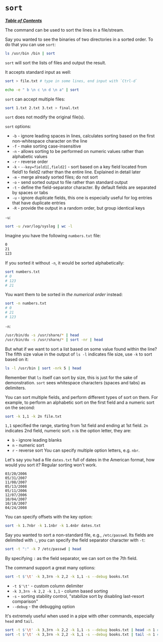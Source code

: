 # `sort`

[***Table of Contents***](/README.md)

The command can be used to sort the lines in a file/stream.

Say you wanted to see the binaries of two directories in a sorted order. To do
that you can use `sort`:

```bash
ls /usr/bin /bin | sort
```

`sort` will sort the lists of files and output the result.

It accepts standard input as well:

```bash
sort > file.txt # type in some lines, end input with `Ctrl-d`
```

```bash
echo -e " b \n c \n d \n a" | sort
```

`sort` can accept multiple files:

```bash
sort 1.txt 2.txt 3.txt > final.txt
```

`sort` does not modify the original file(s).

`sort` options:
- `-b` - ignore leading spaces in lines, calculates sorting based on the first
  non-whitespace character on the line
- `-f` - make sorting case-insensitive
- `-n` - allows sorting to be performed on numeric values rather than
  alphabetic values
- `-r` - reverse order
- `-k` - `--key=field1[,field2]` - sort based on a key field located from
  field1 to field2 rather than the entire line. Explained in detail later
- `-m` - merge already sorted files; do not sort
- `-o` - send sorted output to file rather than standard output
- `-t` - define the field-separator character. By default fields are separated
  by spaces or tabs
- `-u` - ignore duplicate fields, this one is especially useful for log entries
  that have duplicate entries
- `-R` - provide the output in a random order, but group identical keys

`-u`:

```bash
sort -u /var/log/syslog | wc -l
```

Imagine you have the following `numbers.txt` file:

```bash
0
21
123
```

If you sorted it without `-n`, it would be sorted alphabetically:

```bash
sort numbers.txt
# 0 
# 123 
# 21 
```

You want them to be sorted in *the numerical order* instead:

```bash
sort -n numbers.txt
# 0 
# 21 
# 123 
```

`-n`:

```bash
/usr/bin/du -s /usr/share/* | head 
/usr/bin/du -s /usr/share/* | sort -nr | head
```

But what if we want to sort a list based on some value found within the line?
The fifth size value in the output of `ls -l` indicates file size, use `-k` to
sort based on it:

```bash
ls -l /usr/bin | sort -nrk 5 | head
```

Remember that `ls` itself can sort by size, this is just for the sake of
demonstration. `sort` sees whitespace characters (spaces and tabs) as
delimiters. 

You can sort multiple fields, and perform different types of sort on them. For
example, to perform an alphabetic sort on the first field and a numeric sort on
the second:

```bash
sort -k 1,1 -k 2n file.txt
```

`1,1` specified the range, starting from 1st field and ending at 1st field.
`2n` indicates 2nd field, numeric sort. `n` is the option letter, they are:
- `b` - ignore leading blanks
- `n` - numeric sort
- `r` - reverse sort
You can specify multiple option letters, e.g. `nbr`.

Let's say you had a file `dates.txt` full of dates in the American format, how
would you sort it? Regular sorting won't work.

```
03/20/2006 
05/31/2007 
11/08/2007 
05/13/2008 
05/11/2006 
12/07/2006 
10/04/2007 
10/18/2007 
04/24/2008 
```

You can specify offsets with the key option:

```bash
sort -k 1.7nbr -k 1.1nbr -k 1.4nbr dates.txt
```

Say you wanted to sort a non-standard file, e.g., `/etc/passwd`. Its fields are
delimited with `:`, you can specify the field separator character with `-t`:

```bash
sort -t ":" -k 7 /etc/passwd | head
```

By specifying `:` as the field separator, we can sort on the 7th field.

The command support a great many options:

```bash
sort -t $'\t' -k 3,3rn -k 2,2 -k 1,1 -s --debug books.txt
```

- `-t $'\t'` - custom column delimiter
- `-k 3,3rn -k 2,2 -k 1,1` - column based sorting
- `-s` - sorting stability control, "stabilize sort by disabling last-resort
  comparison"
- `--debug` - the debugging option

It's extremely useful when used in a pipe with other commands, especially `head` and `tail`.

```bash
sort -t $'\t' -k 3,3rn -k 2,2 -k 1,1 -s --debug books.txt | head -n 1 # output the first entry
sort -t $'\t' -k 3,3rn -k 2,2 -k 1,1 -s --debug books.txt | tail -n 1 # output the last entry
```
